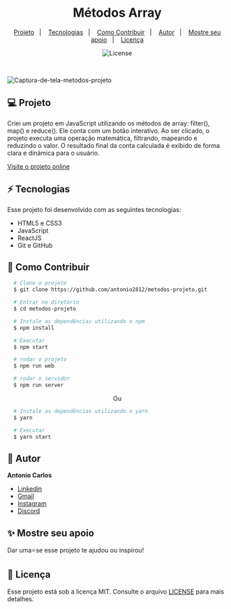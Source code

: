 <h1 align="center"> Métodos Array </h1>

<p align="center">
  <a href="#--projeto">Projeto</a>&nbsp;&nbsp;&nbsp;|&nbsp;&nbsp;&nbsp;
  <a href="#--tecnologias">Tecnologias</a>&nbsp;&nbsp;&nbsp;|&nbsp;&nbsp;&nbsp;
  <a href="#--como-contribuir">Como Contribuir</a>&nbsp;&nbsp;&nbsp;|&nbsp;&nbsp;&nbsp;
  <a href="#--autor">Autor</a>&nbsp;&nbsp;&nbsp;|&nbsp;&nbsp;&nbsp;
  <a href="#--mostre-seu-apoio">Mostre seu apoio</a>&nbsp;&nbsp;&nbsp;|&nbsp;&nbsp;&nbsp;
  <a href="#memo--licença">Licença</a>
</p>

<p align="center">
  <img alt="License" src="https://img.shields.io/static/v1?label=license&message=MIT&color=49AA26&labelColor=000000">
</p>

<br>

![Captura-de-tela-metodos-projeto](https://github.com/user-attachments/assets/c88a5d5e-d848-492a-b551-8c2c0e201033)


## 💻  Projeto

Criei um projeto em JavaScript utilizando os métodos de array: filter(), map() e reduce(). Ele conta com um botão interativo. Ao ser clicado, o projeto executa uma operação matemática, filtrando, mapeando e reduzindo o valor. O resultado final da conta calculada é exibido de forma clara e dinâmica para o usuário.

[Visite o projeto online](https://metodos-projeto.vercel.app/)

## ⚡  Tecnologias

Esse projeto foi desenvolvido com as seguintes tecnologias:

- HTML5 e CSS3
- JavaScript
- ReactJS
- Git e GitHub

## 🤝  Como Contribuir

```bash
  # Clone o projeto
  $ git clone https://github.com/antonio2812/metodos-projeto.git
````

```bash
  # Entrar no diretório
  $ cd metodos-projeto
```

```bash
  # Instale as dependências utilizando o npm
  $ npm install
```

```bash
  # Executar
  $ npm start
```

```bash
  # rodar o projeto
  $ npm run web
```

```bash
  # rodar o servidor
  $ npm run server
```

<p align="center">Ou</p>

```bash
  # Instale as dependências utilizando o yarn
  $ yarn
```

```bash
  # Executar
  $ yarn start
```

## 👤  Autor

**Antonio  Carlos**

* [Linkedin](https://www.linkedin.com/in/antonio-carlos-de-souza-junior/)
* [Gmail](mailto:acarlosdesouzajunior@gmail.com)
* [Instagram](https://www.instagram.com/carlosdesouzajunior.antonio/)
* [Discord](https://discord.com/channels/@me)

## ✨  Mostre seu apoio

Dar uma⭐️se esse projeto te ajudou ou inspirou!

## :memo:  Licença

Esse projeto está sob a licença MIT. Consulte o arquivo <a href="https://github.com/antonio2812/metodos-projeto/blob/main/LICENSE">LICENSE</a> para mais detalhes.
